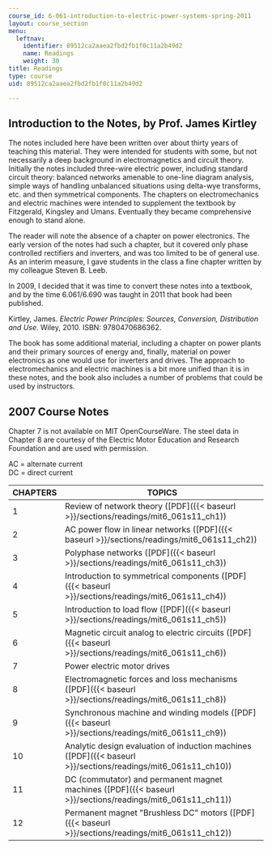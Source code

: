 ```yaml
---
course_id: 6-061-introduction-to-electric-power-systems-spring-2011
layout: course_section
menu:
  leftnav:
    identifier: 89512ca2aaea2fbd2fb1f0c11a2b49d2
    name: Readings
    weight: 30
title: Readings
type: course
uid: 89512ca2aaea2fbd2fb1f0c11a2b49d2

---
```


Introduction to the Notes, by Prof. James Kirtley
-------------------------------------------------

The notes included here have been written over about thirty years of teaching this material. They were intended for students with some, but not necessarily a deep background in electromagnetics and circuit theory. Initially the notes included three-wire electric power, including standard circuit theory: balanced networks amenable to one-line diagram analysis, simple ways of handling unbalanced situations using delta-wye transforms, etc. and then symmetrical components. The chapters on electromechanics and electric machines were intended to supplement the textbook by Fitzgerald, Kingsley and Umans. Eventually they became comprehensive enough to stand alone.

The reader will note the absence of a chapter on power electronics. The early version of the notes had such a chapter, but it covered only phase controlled rectifiers and inverters, and was too limited to be of general use. As an interim measure, I gave students in the class a fine chapter written by my colleague Steven B. Leeb.

In 2009, I decided that it was time to convert these notes into a textbook, and by the time 6.061/6.690 was taught in 2011 that book had been published.

Kirtley, James. _Electric Power Principles: Sources, Conversion, Distribution and Use_. Wiley, 2010. ISBN: 9780470686362.

The book has some additional material, including a chapter on power plants and their primary sources of energy and, finally, material on power electronics as one would use for inverters and drives. The approach to electromechanics and electric machines is a bit more unified than it is in these notes, and the book also includes a number of problems that could be used by instructors.

2007 Course Notes
-----------------

Chapter 7 is not available on MIT OpenCourseWare. The steel data in Chapter 8 are courtesy of the Electric Motor Education and Research Foundation and are used with permission.

AC = alternate current  
DC = direct current

| CHAPTERS | TOPICS |
| --- | --- |
| 1 | Review of network theory ([PDF]({{< baseurl >}}/sections/readings/mit6_061s11_ch1)) |
| 2 | AC power flow in linear networks ([PDF]({{< baseurl >}}/sections/readings/mit6_061s11_ch2)) |
| 3 | Polyphase networks ([PDF]({{< baseurl >}}/sections/readings/mit6_061s11_ch3)) |
| 4 | Introduction to symmetrical components ([PDF]({{< baseurl >}}/sections/readings/mit6_061s11_ch4)) |
| 5 | Introduction to load flow ([PDF]({{< baseurl >}}/sections/readings/mit6_061s11_ch5)) |
| 6 | Magnetic circuit analog to electric circuits ([PDF]({{< baseurl >}}/sections/readings/mit6_061s11_ch6)) |
| 7 | Power electric motor drives |
| 8 | Electromagnetic forces and loss mechanisms ([PDF]({{< baseurl >}}/sections/readings/mit6_061s11_ch8)) |
| 9 | Synchronous machine and winding models ([PDF]({{< baseurl >}}/sections/readings/mit6_061s11_ch9)) |
| 10 | Analytic design evaluation of induction machines ([PDF]({{< baseurl >}}/sections/readings/mit6_061s11_ch10)) |
| 11 | DC (commutator) and permanent magnet machines ([PDF]({{< baseurl >}}/sections/readings/mit6_061s11_ch11)) |
| 12 | Permanent magnet "Brushless DC" motors ([PDF]({{< baseurl >}}/sections/readings/mit6_061s11_ch12))
